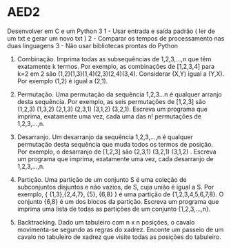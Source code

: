 # AED2

Desenvolver em C e um Python 3
1 - Usar entrada e saída padrão ( ler de um txt e gerar um novo txt )
2 - Comparar os tempos de processamento nas duas linguagens
3 - Não usar bibliotecas prontas do Python 

1. Combinação. Imprima todas as subsequências de 1,2,3,...,n que têm exatamente k termos. Por exemplo, as combinações de [1,2,3,4] para k=2 em 2 são (1,2)(1,3)(1,4)(2,3)(2,4)(3,4). Considerar (X,Y) igual a (Y,X).
Por exemplo (1,2) é igual a (2,1).

2. Permutação. Uma permutação da sequência 1,2,3...n é qualquer arranjo desta sequência. Por exemplo, as seis permutações de [1,2,3] são (1,2,3) (1,3,2) (2,1,3) (2,3,1) (3,1,2) (3,2,1). Escreva um programa que imprima, exatamente uma vez, cada uma das n! permutações de 1,2,3,...,n.

3. Desarranjo. Um desarranjo da sequência 1,2,3,...,n é qualquer permutação desta sequência que muda todos os termos de posição. Por exemplo, o desarranjo de [1,2,3] são (2,3,1) (3,2,1) (3,1,2) . Escreva um programa que
imprima, exatamente uma vez, cada desarranjo de 1,2,3,...,n.

4. Partição. Uma partição de um conjunto S é uma coleção de subconjuntos disjuntos e não vazios, de S, cuja união é igual a S. Por exemplo, { {1,3},{2,4,7}, {5}, {6,8} } é uma partição de {1,2,3,4,5,6,7,8}. O conjunto {6,8} é um dos blocos da partição. Escreva um programa que imprima uma lista de todas as partições de um conjunto {1,2,3,...,n}.

5. Backtracking. Dado um tabuleiro com n x n posições, o cavalo movimenta-se segundo as regras do xadrez. Enconte um passeio de um cavalo no tabuleiro de xadrez que visite todas as posições do tabuleiro.
